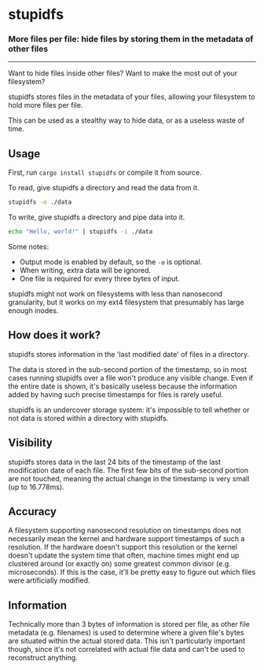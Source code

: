 # stupidfs

### More files per file: hide files by storing them in the metadata of other files

---

Want to hide files inside other files? Want to make the most out of your
filesystem?

stupidfs stores files in the metadata of your files, allowing your filesystem to
hold more files per file.

This can be used as a stealthy way to hide data, or as a useless waste of time.

## Usage

First, run `cargo install stupidfs` or compile it from source.

To read, give stupidfs a directory and read the data from it.
```sh
stupidfs -o ./data
```

To write, give stupidfs a directory and pipe data into it.

```sh
echo "Hello, world!" | stupidfs -i ./data
```

Some notes:
- Output mode is enabled by default, so the `-o` is optional.
- When writing, extra data will be ignored.
- One file is required for every three bytes of input.


stupidfs might not work on filesystems with less than nanosecond granularity,
but it works on my ext4 filesystem that presumably has large enough inodes.

## How does it work?

stupidfs stores information in the 'last modified date' of files in a directory.

The data is stored in the sub-second portion of the timestamp, so in most cases
running stupidfs over a file won't produce any visible change. Even if the
entire date is shown, it's basically useless because the information added by
having such precise timestamps for files is rarely useful.

stupidfs is an undercover storage system: it's impossible to tell whether or not
data is stored within a directory with stupidfs.


## Visibility
stupidfs stores data in the last 24 bits of the timestamp of the last
modification date of each file. The first few bits of the sub-second portion are
not touched, meaning the actual change in the timestamp is very small (up to
16.778ms).

## Accuracy
A filesystem supporting nanosecond resolution on timestamps does not necessarily
mean the kernel and hardware support timestamps of such a resolution. If the
hardware doesn't support this resolution or the kernel doesn't update the system
time that often, machine times might end up clustered around (or exactly on)
some greatest common divisor (e.g. microseconds). If this is the case, it'll be
pretty easy to figure out which files were artificially modified.

## Information
Technically more than 3 bytes of information is stored per file, as other file
metadata (e.g. filenames) is used to determine where a given file's bytes are
situated within the actual stored data. This isn't particularly important
though, since it's not correlated with actual file data and can't be used to
reconstruct anything.
